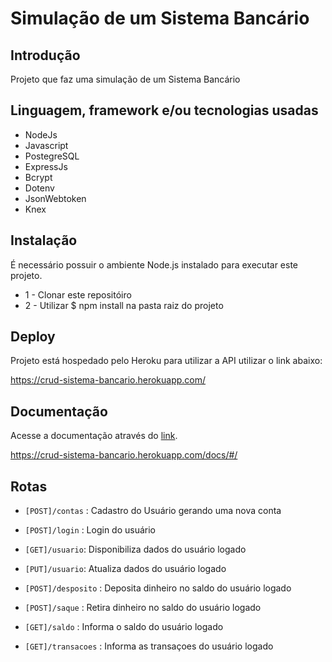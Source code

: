 # Simulação de um Sistema Bancário


## Introdução

Projeto que faz uma simulação de um Sistema Bancário

## Linguagem, framework e/ou tecnologias usadas

- NodeJs
- Javascript
- PostegreSQL
- ExpressJs
- Bcrypt
- Dotenv
- JsonWebtoken
- Knex

## Instalação

É necessário possuir o ambiente Node.js instalado para executar este projeto. 

- 1 - Clonar este repositóiro
- 2 - Utilizar $ npm install na pasta raiz do projeto

## Deploy

Projeto está hospedado pelo Heroku para utilizar a API utilizar o link abaixo:

 https://crud-sistema-bancario.herokuapp.com/

## Documentação

Acesse a documentação através do [link](https://crud-sistema-bancario.herokuapp.com/docs/#/).

https://crud-sistema-bancario.herokuapp.com/docs/#/


## Rotas

- ```[POST]/contas``` : Cadastro do Usuário gerando uma nova conta

- ```[POST]/login``` : Login do usuário

- ``[GET]/usuario``: Disponibiliza dados do usuário logado

- ``[PUT]/usuario``: Atualiza dados do usuário logado

- ```[POST]/desposito``` : Deposita dinheiro no saldo do usuário logado

- ```[POST]/saque``` : Retira dinheiro no saldo do usuário logado


- ```[GET]/saldo``` : Informa o saldo do usuário logado

- ```[GET]/transacoes``` : Informa as transaçoes do usuário logado

